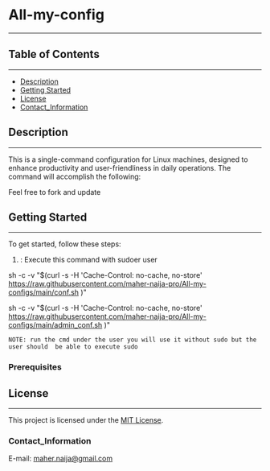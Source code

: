 # All-my-config

---

## Table of Contents
---
- [Description](#description)
- [Getting Started](#getting-started)
- [License](#license)
- [Contact_Information](#Contact_Information)

## Description
---
This is a single-command configuration for Linux machines, designed to enhance productivity and user-friendliness in daily operations. The command will accomplish the following:

Feel free to fork and update 

## Getting Started
---
To get started, follow these steps:
1. : Execute this command with sudoer user 

sh -c -v "$(curl -s -H 'Cache-Control: no-cache, no-store' https://raw.githubusercontent.com/maher-naija-pro/All-my-configs/main/conf.sh  )"


sh -c -v "$(curl -s -H 'Cache-Control: no-cache, no-store'  https://raw.githubusercontent.com/maher-naija-pro/All-my-configs/main/admin_conf.sh )"
   

    NOTE: run the cmd under the user you will use it without sudo but the user should  be able to execute sudo 
   ### Prerequisites


## License
---
This project is licensed under the [MIT License](LICENSE).


### Contact_Information
 E-mail: maher.naija@gmail.com





